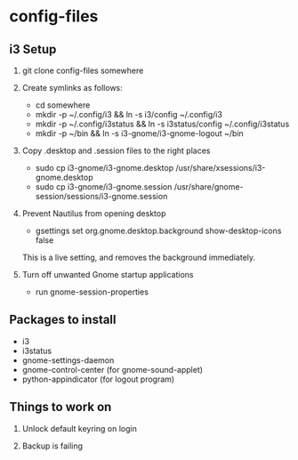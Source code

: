 config-files
============


i3 Setup
--------

1. git clone config-files somewhere

2. Create symlinks as follows:

   * cd somewhere
   * mkdir -p ~/.config/i3 && ln -s i3/config ~/.config/i3
   * mkdir -p ~/.config/i3status && ln -s i3status/config ~/.config/i3status
   * mkdir -p ~/bin && ln -s i3-gnome/i3-gnome-logout ~/bin

3. Copy .desktop and .session files to the right places

   * sudo cp i3-gnome/i3-gnome.desktop /usr/share/xsessions/i3-gnome.desktop
   * sudo cp i3-gnome/i3-gnome.session /usr/share/gnome-session/sessions/i3-gnome.session
   
4. Prevent Nautilus from opening desktop
   
   * gsettings set org.gnome.desktop.background show-desktop-icons false
   
   This is a live setting, and removes the background immediately.

5. Turn off unwanted Gnome startup applications
   
   * run gnome-session-properties


Packages to install
-------------------
   * i3
   * i3status
   * gnome-settings-daemon
   * gnome-control-center   (for gnome-sound-applet)
   * python-appindicator    (for logout program)
      
Things to work on
-----------------

1. Unlock default keyring on login

2. Backup is failing

